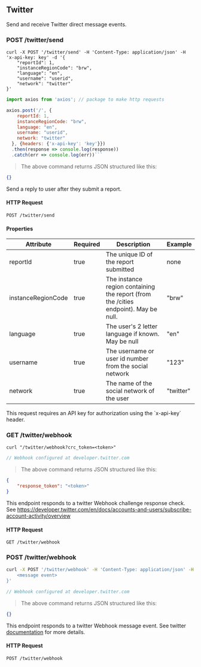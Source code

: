 ## Twitter

Send and receive Twitter direct message events.

### POST /twitter/send


```shell
curl -X POST '/twitter/send' -H 'Content-Type: application/json' -H 'x-api-key: key' -d '{
    "reportId": 1,
    "instanceRegionCode": "brw",
    "language": "en",
    "username": "userid",
    "network": "twitter"
}'
```

```javascript
import axios from 'axios'; // package to make http requests

axios.post('/', {
    reportId: 1,
    instanceRegionCode: "brw",
    language: "en",
    username: "userid",
    network: "twitter"
  }, {headers: {'x-api-key': 'key'}})
  .then(response => console.log(response))
  .catch(err => console.log(err))```
```

> The above command returns JSON structured like this:

```json
{}
```

Send a reply to user after they submit a report.

#### HTTP Request

`POST /twitter/send`

#### Properties
Attribute | Required | Description | Example
--------- | -------- | ----------- | -------
reportId  | true | The unique ID of the report submitted | none | 1
instanceRegionCode | true | The instance region containing the report (from the /cities endpoint). May be null. | "brw"
language | true | The user's 2 letter language if known. May be null | "en"
username | true | The username or user id number from the social network | "123"
network | true | The name of the social network of the user | "twitter"

<aside class="success">
This request requires an API key for authorization using the `x-api-key` header.
</aside>

### GET /twitter/webhook

```shell
curl "/twitter/webhook?crc_token=<token>"
```

```javascript
// Webhook configured at developer.twitter.com
```

> The above command returns JSON structured like this:

```json
{
    "response_token": "<token>"
}
```

This endpoint responds to a twitter Webhook challenge response check. See https://developer.twitter.com/en/docs/accounts-and-users/subscribe-account-activity/overview

#### HTTP Request

`GET /twitter/webhook`

### POST /twitter/webhook
```sh
curl -X POST '/twitter/webhook' -H 'Content-Type: application/json' -H 'x-api-key: key' -d '{
    <message event>
}'
```

```javascript
// Webhook configured at developer.twitter.com
```

> The above command returns JSON structured like this:

```json
{}
```

This endpoint responds to a twitter Webhook message event. See twitter [documentation](https://developers.twitter.com/docs/messenger-platform/getting-started/webhook-setup/) for more details.

#### HTTP Request

`POST /twitter/webhook`